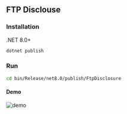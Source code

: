 ## FTP Disclouse

### Installation
.NET 8.0+
```bash
dotnet publish
```

### Run
```bash
cd bin/Release/net8.0/publish/FtpDisclosure
```

#### Demo
![demo](https://codeberg.org/joaoh/FtpDisclosure/raw/branch/main/demo/demo1.PNG)